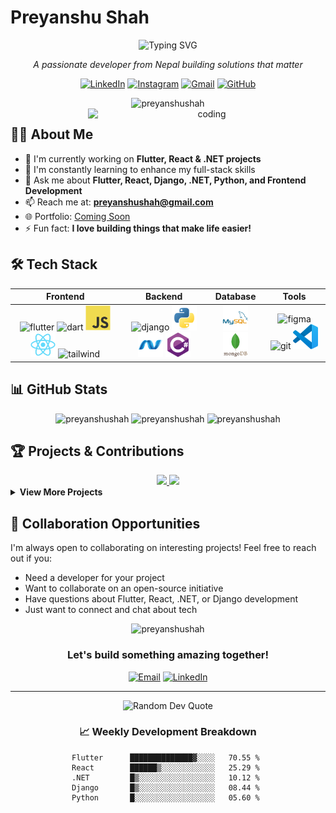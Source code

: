 # Preyanshu Shah

<div align="center">
  <img src="https://readme-typing-svg.herokuapp.com?font=Fira+Code&weight=600&size=30&pause=1000&color=6272A4&center=true&vCenter=true&width=600&height=100&lines=Full+Stack+Developer;Flutter+%26+.NET+Expert;React+%26+Django+Developer;Problem+Solver;Creative+Coder" alt="Typing SVG" />
  
  <p><em>A passionate developer from Nepal building solutions that matter</em></p>
  
  [![LinkedIn](https://img.shields.io/badge/LinkedIn-0077B5?style=for-the-badge&logo=linkedin&logoColor=white)](https://linkedin.com/in/preyanshu-shah)
  [![Instagram](https://img.shields.io/badge/Instagram-E4405F?style=for-the-badge&logo=instagram&logoColor=white)](https://instagram.com/preyanshu_shah)
  [![Gmail](https://img.shields.io/badge/Gmail-D14836?style=for-the-badge&logo=gmail&logoColor=white)](mailto:preyanshushah@gmail.com)
  [![GitHub](https://img.shields.io/badge/GitHub-100000?style=for-the-badge&logo=github&logoColor=white)](https://github.com/preyanshushah)
  
  <img src="https://komarev.com/ghpvc/?username=preyanshushah&label=Profile%20views&color=0e75b6&style=flat" alt="preyanshushah" />
</div>

<div align="center">
  <img align="right" alt="coding" width="380" src="https://user-images.githubusercontent.com/55389276/140866485-8fb1c876-9a8f-4d6a-98dc-08c4981eaf70.gif">
</div>

## 👨‍💻 About Me

- 🔭 I'm currently working on **Flutter, React & .NET projects**
- 🌱 I'm constantly learning to enhance my full-stack skills
- 💬 Ask me about **Flutter, React, Django, .NET, Python, and Frontend Development**
- 📫 Reach me at: **preyanshushah@gmail.com**
- 🌐 Portfolio: [Coming Soon](#)
- ⚡ Fun fact: **I love building things that make life easier!**

## 🛠️ Tech Stack

<div align="center">

| Frontend | Backend | Database | Tools |
|:--------:|:-------:|:--------:|:-----:|
| <img src="https://www.vectorlogo.zone/logos/flutterio/flutterio-icon.svg" alt="flutter" width="40" height="40"/> <img src="https://www.vectorlogo.zone/logos/dartlang/dartlang-icon.svg" alt="dart" width="40" height="40"/> <img src="https://raw.githubusercontent.com/devicons/devicon/master/icons/javascript/javascript-original.svg" alt="javascript" width="40" height="40"/> <img src="https://raw.githubusercontent.com/devicons/devicon/master/icons/react/react-original.svg" alt="react" width="40" height="40"/> <img src="https://www.vectorlogo.zone/logos/tailwindcss/tailwindcss-icon.svg" alt="tailwind" width="40" height="40"/> | <img src="https://cdn.worldvectorlogo.com/logos/django.svg" alt="django" width="40" height="40"/> <img src="https://raw.githubusercontent.com/devicons/devicon/master/icons/python/python-original.svg" alt="python" width="40" height="40"/> <img src="https://raw.githubusercontent.com/devicons/devicon/master/icons/dot-net/dot-net-original.svg" alt="dotnet" width="40" height="40"/> <img src="https://raw.githubusercontent.com/devicons/devicon/master/icons/csharp/csharp-original.svg" alt="csharp" width="40" height="40"/> | <img src="https://raw.githubusercontent.com/devicons/devicon/master/icons/mysql/mysql-original-wordmark.svg" alt="mysql" width="40" height="40"/> <img src="https://raw.githubusercontent.com/devicons/devicon/master/icons/mongodb/mongodb-original-wordmark.svg" alt="mongodb" width="40" height="40"/> | <img src="https://www.vectorlogo.zone/logos/figma/figma-icon.svg" alt="figma" width="40" height="40"/> <img src="https://www.vectorlogo.zone/logos/git-scm/git-scm-icon.svg" alt="git" width="40" height="40"/> <img src="https://raw.githubusercontent.com/devicons/devicon/master/icons/vscode/vscode-original.svg" alt="vscode" width="40" height="40"/> |

</div>

## 📊 GitHub Stats

<div align="center">
  <img src="https://github-readme-stats.vercel.app/api/top-langs?username=preyanshushah&show_icons=true&locale=en&layout=compact&theme=dracula&hide_border=true" alt="preyanshushah" />
  
  <img src="https://github-readme-stats.vercel.app/api?username=preyanshushah&show_icons=true&locale=en&theme=dracula&hide_border=true" alt="preyanshushah" />
  
  <img src="https://github-readme-streak-stats.herokuapp.com/?user=preyanshushah&theme=dracula&hide_border=true" alt="preyanshushah" />
</div>

## 🏆 Projects & Contributions

<div align="center">
  <a href="https://github.com/preyanshushah?tab=repositories">
    <img src="https://github-readme-stats.vercel.app/api/pin/?username=preyanshushah&repo=your-repo-name&theme=dracula&hide_border=true" />
  </a>
  <a href="https://github.com/preyanshushah?tab=repositories">
    <img src="https://github-readme-stats.vercel.app/api/pin/?username=preyanshushah&repo=your-second-repo&theme=dracula&hide_border=true" />
  </a>
</div>

<details>
  <summary><b>View More Projects</b></summary>
  <br/>
  <ul>
    <li>⭐ <b>Flutter E-Commerce App</b> - A full-featured mobile shopping experience with payment integration</li>
    <li>⭐ <b>React Dashboard</b> - Admin dashboard with analytics and user management</li>
    <li>⭐ <b>.NET API Backend</b> - Robust RESTful API with authentication and authorization</li>
    <li>⭐ <b>Django Web Application</b> - Content management system with custom features</li>
  </ul>
  <i>Replace with your actual projects or customize as needed</i>
</details>

## 🤝 Collaboration Opportunities

I'm always open to collaborating on interesting projects! Feel free to reach out if you:
- Need a developer for your project
- Want to collaborate on an open-source initiative
- Have questions about Flutter, React, .NET, or Django development
- Just want to connect and chat about tech

<div align="center">
  <img src="https://github-profile-trophy.vercel.app/?username=preyanshushah&theme=dracula&no-frame=true&column=7" alt="preyanshushah" />
</div>

<div align="center">
  
### Let's build something amazing together!

[![Email](https://img.shields.io/badge/-Email-EA4335?style=flat-square&logo=Gmail&logoColor=white)](mailto:preyanshushah@gmail.com)
[![LinkedIn](https://img.shields.io/badge/-LinkedIn-0A66C2?style=flat-square&logo=Linkedin&logoColor=white)](https://linkedin.com/in/preyanshu-shah)

</div>

---

<div align="center">
  <img src="https://quotes-github-readme.vercel.app/api?type=horizontal&theme=dracula" alt="Random Dev Quote"/>
  
  ### 📈 Weekly Development Breakdown
  
  ```text
  Flutter      ██████████████▓░░░░   70.55 % 
  React        ██████▒░░░░░░░░░░░░   25.29 % 
  .NET         █▒░░░░░░░░░░░░░░░░░   10.12 % 
  Django       █▒░░░░░░░░░░░░░░░░░   08.44 % 
  Python       █░░░░░░░░░░░░░░░░░░   05.60 % 
  ```
</div>
